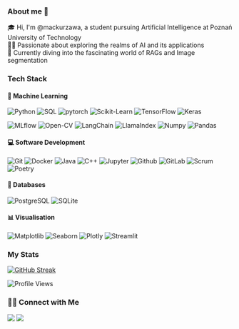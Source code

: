 ### About me 👋
🎓 Hi, I'm @mackurzawa, a student pursuing Artificial Intelligence at Poznań University of Technology <br/>
👨‍💻 Passionate about exploring the realms of AI and its applications <br/>
:seedling: Currently diving into the fascinating world of RAGs and Image segmentation <br/>

### Tech Stack

#### 🤖 Machine Learning
![Python](https://img.shields.io/badge/Python-14354C?&logo=python&logoColor=white)
![SQL](https://img.shields.io/badge/SQL-00758F?&logo=amazondocumentdb&logoColor=white)
![pytorch](https://img.shields.io/badge/PyTorch-EE4C2C?&logo=PyTorch&logoColor=white) 
![Scikit-Learn](https://img.shields.io/badge/Scikit--Learn-%23F7931E.svg?&logo=scikit-learn&logoColor=white)
![TensorFlow](https://img.shields.io/badge/TensorFlow-%23FF6F00.svg?&logo=TensorFlow&logoColor=white)
![Keras](https://img.shields.io/badge/Keras-%23D00000.svg?logo=Keras&logoColor=white)


![MLflow](https://img.shields.io/badge/MLflow-00BBBB.svg?&logo=mlflow&logoColor=white)
![Open-CV](https://img.shields.io/badge/Open--CV-%23white.svg?&logo=opencv&logoColor=white)
![LangChain](https://img.shields.io/badge/LangChain-808080?logo=openproject&logoColor=white)
![LlamaIndex](https://img.shields.io/badge/LlamaIndex-de37b7?logo=gnu&logoColor=white)
![Numpy](https://img.shields.io/badge/Numpy-00BBBB?logo=numpy&logoColor=white)
![Pandas](https://img.shields.io/badge/Pandas-130754?logo=pandas&logoColor=white)


#### 💻 Software Development
![Git](https://img.shields.io/badge/GIT-E44C30?&logo=git&logoColor=white)
![Docker](https://img.shields.io/badge/Docker-%230db7ed.svg?&logo=docker&logoColor=white)
![Java](https://img.shields.io/badge/Java-%23ED8B00.svg?&logo=openjdk&logoColor=white)
![C++](https://img.shields.io/badge/C++-%2300599C.svg?&logo=c%2B%2B&logoColor=white)
![Jupyter](https://img.shields.io/badge/Jupyter-f37821.svg?logo=jupyter&logoColor=white)
![Github](https://img.shields.io/badge/GitHub-171515?&logo=github&logoColor=white)
![GitLab](https://img.shields.io/badge/GitLab-FC6D27.svg?logo=gitlab&logoColor=white)
![Scrum](https://img.shields.io/badge/Scrum-026cba.svg?logo=scrumalliance&logoColor=white)
![Poetry](https://img.shields.io/badge/Poetry-027cba.svg?logo=poetry&logoColor=white)

#### :floppy_disk: Databases

![PostgreSQL](https://img.shields.io/badge/PostgreSQL-0064a5.svg?logo=postgresql&logoColor=white)
![SQLite](https://img.shields.io/badge/SQLite-009999.svg?logo=sqlite&logoColor=white)

#### 📊 Visualisation

![Matplotlib](https://img.shields.io/badge/Matplotlib-fc8b44.svg?logo=mediamarkt&logoColor=white)
![Seaborn](https://img.shields.io/badge/Seaborn-5c789b.svg?logo=librariesdotio&logoColor=white)
![Plotly](https://img.shields.io/badge/Plotly-282d33.svg?logo=plotly&logoColor=white)
![Streamlit](https://img.shields.io/badge/Streamlit-bd4043.svg?logo=streamlit&logoColor=white)


### My Stats

[![GitHub Streak](http://github-readme-streak-stats.herokuapp.com?user=mackurzawa&theme=dark&background=0d1117)](https://git.io/streak-stats)

![Profile Views](https://komarev.com/ghpvc/?username=mackurzawa)

### 🤝🏻 Connect with Me

<a href="mailto:mac.kurzawa@gmail.com"><img src="https://img.shields.io/badge/mac.kurzawa@gmail.com-b23e2f?logo=gmail&logoColor=white"></a>
<a href="https://www.linkedin.com/in/maciej-kurzawa-663388244/"><img src="https://img.shields.io/badge/Maciej Kurzawa-blue?logo=linkedin&logoColor=white"></a>
<!--
**mackurzawa/mackurzawa** is a ✨ _special_ ✨ repository because its `README.md` (this file) appears on your GitHub profile.

Here are some ideas to get you started:
- 🔭 I’m currently working on ...
- 🌱 I’m currently learning ...
- 👯 I’m looking to collaborate on ...
- 🤔 I’m looking for help with ...
- 💬 Ask me about ...
- 📫 How to reach me: ...
- 😄 Pronouns: ...
- ⚡ Fun fact: ...
-->
